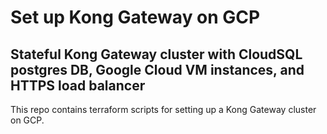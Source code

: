 # Set up Kong Gateway on GCP

## Stateful Kong Gateway cluster with CloudSQL postgres DB, Google Cloud VM instances, and HTTPS load balancer
This repo contains terraform scripts for setting up a Kong Gateway cluster on GCP. 